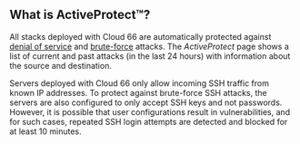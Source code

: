 


## What is ActiveProtect&trade;?

All stacks deployed with Cloud 66 are automatically protected against [denial of service](http://en.wikipedia.org/wiki/Denial-of-service_attack) and [brute-force](http://en.wikipedia.org/wiki/Brute-force_attack) attacks. The _ActiveProtect_ page shows a list of current and past attacks (in the last 24 hours) with information about the source and destination.

Servers deployed with Cloud 66 only allow incoming SSH traffic from known IP addresses. To protect against brute-force SSH attacks, the servers are also configured to only accept SSH keys and not passwords. However, it is possible that user configurations result in vulnerabilities, and for such cases, repeated SSH login attempts are detected and blocked for at least 10 minutes.

